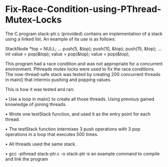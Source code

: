 # Fix-Race-Condition-using-PThread-Mutex-Locks
The C program stack-ptr.c (provided) contains an implementation of a stack using a linked list. 
An example of its use is as follows:

StackNode *top = NULL; 
... 
push(5, &top); 
push(10, &top); push(15, &top); 
... 
int value = pop(&top); 
value 	= pop(&top); value 	= pop(&top); 

This program had a race condition and was not appropriate for a concurrent environment. Pthreads mutex locks were used to fix the race conditions. 
The now-thread-safe stack was tested by creating 200 concurrent threads in main() that intermix pushing and popping values.

This is how it was tested and ran:

•	Use a loop in main() to create all those threads. Using previous gained knowledge of joining threads.

•	Wrote one testStack function, and used it as the entry point for each thread. 

•	The testStack function intermixes 3 push operations with 3 pop operations in a loop that 
executes 500 times. 

•	All threads used the same stack. 

•	gcc -pthread stack-ptr.c -o stack-ptr is an example command to compile and link 
the program 
